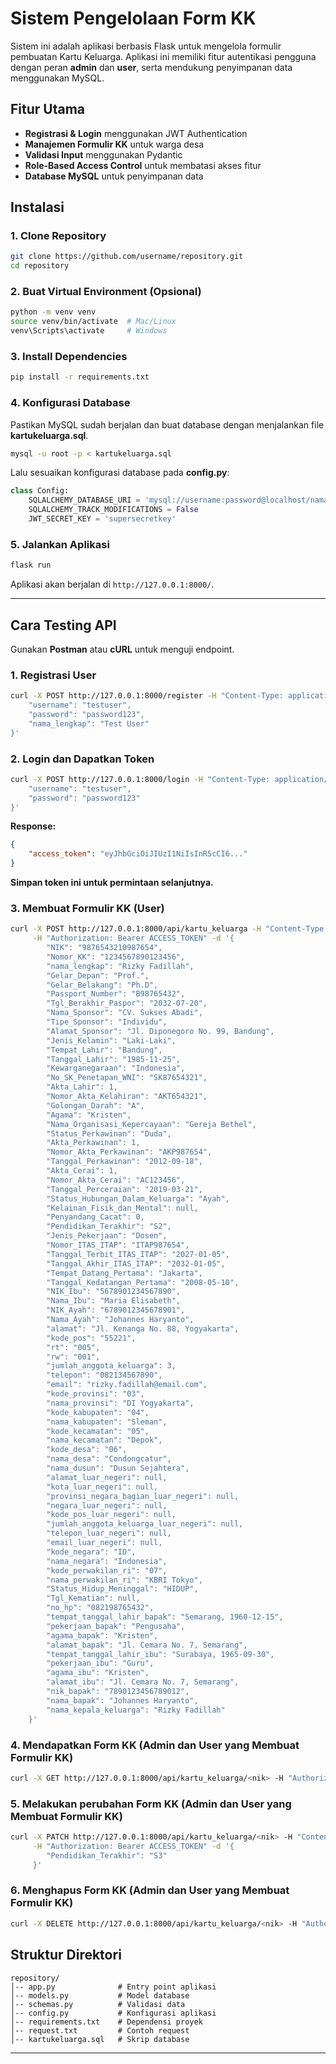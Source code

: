 # Sistem Pengelolaan Form KK

Sistem ini adalah aplikasi berbasis Flask untuk mengelola formulir pembuatan Kartu Keluarga. Aplikasi ini memiliki fitur autentikasi pengguna dengan peran **admin** dan **user**, serta mendukung penyimpanan data menggunakan MySQL.

## Fitur Utama

- **Registrasi & Login** menggunakan JWT Authentication
- **Manajemen Formulir KK** untuk warga desa
- **Validasi Input** menggunakan Pydantic
- **Role-Based Access Control** untuk membatasi akses fitur
- **Database MySQL** untuk penyimpanan data

## Instalasi

### 1. Clone Repository

```sh
git clone https://github.com/username/repository.git
cd repository
```

### 2. Buat Virtual Environment (Opsional)

```sh
python -m venv venv
source venv/bin/activate  # Mac/Linux
venv\Scripts\activate     # Windows
```

### 3. Install Dependencies

```sh
pip install -r requirements.txt
```

### 4. Konfigurasi Database

Pastikan MySQL sudah berjalan dan buat database dengan menjalankan file **kartukeluarga.sql**.

```sh
mysql -u root -p < kartukeluarga.sql
```

Lalu sesuaikan konfigurasi database pada **config.py**:

```python
class Config:
    SQLALCHEMY_DATABASE_URI = 'mysql://username:password@localhost/nama_database'
    SQLALCHEMY_TRACK_MODIFICATIONS = False
    JWT_SECRET_KEY = 'supersecretkey'
```

### 5. Jalankan Aplikasi

```sh
flask run
```

Aplikasi akan berjalan di `http://127.0.0.1:8000/`.

---

## Cara Testing API

Gunakan **Postman** atau **cURL** untuk menguji endpoint.

### 1. Registrasi User

```sh
curl -X POST http://127.0.0.1:8000/register -H "Content-Type: application/json" -d '{
    "username": "testuser",
    "password": "password123",
    "nama_lengkap": "Test User"
}'
```

### 2. Login dan Dapatkan Token

```sh
curl -X POST http://127.0.0.1:8000/login -H "Content-Type: application/json" -d '{
    "username": "testuser",
    "password": "password123"
}'
```

**Response:**

```json
{
    "access_token": "eyJhbGciOiJIUzI1NiIsInR5cCI6..."
}
```

**Simpan token ini untuk permintaan selanjutnya.**

### 3. Membuat Formulir KK (User)

```sh
curl -X POST http://127.0.0.1:8000/api/kartu_keluarga -H "Content-Type: application/json" \
     -H "Authorization: Bearer ACCESS_TOKEN" -d '{
        "NIK": "9876543210987654",
        "Nomor_KK": "1234567890123456",
        "nama_lengkap": "Rizky Fadillah",
        "Gelar_Depan": "Prof.",
        "Gelar_Belakang": "Ph.D",
        "Passport_Number": "B98765432",
        "Tgl_Berakhir_Paspor": "2032-07-20",
        "Nama_Sponsor": "CV. Sukses Abadi",
        "Tipe_Sponsor": "Individu",
        "Alamat_Sponsor": "Jl. Diponegoro No. 99, Bandung",
        "Jenis_Kelamin": "Laki-Laki",
        "Tempat_Lahir": "Bandung",
        "Tanggal_Lahir": "1985-11-25",
        "Kewarganegaraan": "Indonesia",
        "No_SK_Penetapan_WNI": "SK87654321",
        "Akta_Lahir": 1,
        "Nomor_Akta_Kelahiran": "AKT654321",
        "Golongan_Darah": "A",
        "Agama": "Kristen",
        "Nama_Organisasi_Kepercayaan": "Gereja Bethel",
        "Status_Perkawinan": "Duda",
        "Akta_Perkawinan": 1,
        "Nomor_Akta_Perkawinan": "AKP987654",
        "Tanggal_Perkawinan": "2012-09-18",
        "Akta_Cerai": 1,
        "Nomor_Akta_Cerai": "AC123456",
        "Tanggal_Perceraian": "2019-03-21",
        "Status_Hubungan_Dalam_Keluarga": "Ayah",
        "Kelainan_Fisik_dan_Mental": null,
        "Penyandang_Cacat": 0,
        "Pendidikan_Terakhir": "S2",
        "Jenis_Pekerjaan": "Dosen",
        "Nomor_ITAS_ITAP": "ITAP987654",
        "Tanggal_Terbit_ITAS_ITAP": "2027-01-05",
        "Tanggal_Akhir_ITAS_ITAP": "2032-01-05",
        "Tempat_Datang_Pertama": "Jakarta",
        "Tanggal_Kedatangan_Pertama": "2008-05-10",
        "NIK_Ibu": "5678901234567890",
        "Nama_Ibu": "Maria Elisabeth",
        "NIK_Ayah": "6789012345678901",
        "Nama_Ayah": "Johannes Haryanto",
        "alamat": "Jl. Kenanga No. 88, Yogyakarta",
        "kode_pos": "55221",
        "rt": "005",
        "rw": "001",
        "jumlah_anggota_keluarga": 3,
        "telepon": "082134567890",
        "email": "rizky.fadillah@email.com",
        "kode_provinsi": "03",
        "nama_provinsi": "DI Yogyakarta",
        "kode_kabupaten": "04",
        "nama_kabupaten": "Sleman",
        "kode_kecamatan": "05",
        "nama_kecamatan": "Depok",
        "kode_desa": "06",
        "nama_desa": "Condongcatur",
        "nama_dusun": "Dusun Sejahtera",
        "alamat_luar_negeri": null,
        "kota_luar_negeri": null,
        "provinsi_negara_bagian_luar_negeri": null,
        "negara_luar_negeri": null,
        "kode_pos_luar_negeri": null,
        "jumlah_anggota_keluarga_luar_negeri": null,
        "telepon_luar_negeri": null,
        "email_luar_negeri": null,
        "kode_negara": "ID",
        "nama_negara": "Indonesia",
        "kode_perwakilan_ri": "07",
        "nama_perwakilan_ri": "KBRI Tokyo",
        "Status_Hidup_Meninggal": "HIDUP",
        "Tgl_Kematian": null,
        "no_hp": "082198765432",
        "tempat_tanggal_lahir_bapak": "Semarang, 1960-12-15",
        "pekerjaan_bapak": "Pengusaha",
        "agama_bapak": "Kristen",
        "alamat_bapak": "Jl. Cemara No. 7, Semarang",
        "tempat_tanggal_lahir_ibu": "Surabaya, 1965-09-30",
        "pekerjaan_ibu": "Guru",
        "agama_ibu": "Kristen",
        "alamat_ibu": "Jl. Cemara No. 7, Semarang",
        "nik_bapak": "7890123456789012",
        "nama_bapak": "Johannes Haryanto",
        "nama_kepala_keluarga": "Rizky Fadillah"
    }'
```

### 4. Mendapatkan Form KK (Admin dan User yang Membuat Formulir KK)

```sh
curl -X GET http://127.0.0.1:8000/api/kartu_keluarga/<nik> -H "Authorization: Bearer ACCESS_TOKEN"
```

### 5. Melakukan perubahan Form KK (Admin dan User yang Membuat Formulir KK)

```sh
curl -X PATCH http://127.0.0.1:8000/api/kartu_keluarga/<nik> -H "Content-Type: application/json" \
     -H "Authorization: Bearer ACCESS_TOKEN" -d '{
        "Pendidikan_Terakhir": "S3"
     }'
```

### 6. Menghapus Form KK (Admin dan User yang Membuat Formulir KK)

```sh
curl -X DELETE http://127.0.0.1:8000/api/kartu_keluarga/<nik> -H "Authorization: Bearer ACCESS_TOKEN"
```

## Struktur Direktori

```
repository/
│-- app.py              # Entry point aplikasi
│-- models.py           # Model database
│-- schemas.py          # Validasi data
│-- config.py           # Konfigurasi aplikasi
│-- requirements.txt    # Dependensi proyek
│-- request.txt         # Contoh request
│-- kartukeluarga.sql   # Skrip database
```

---

